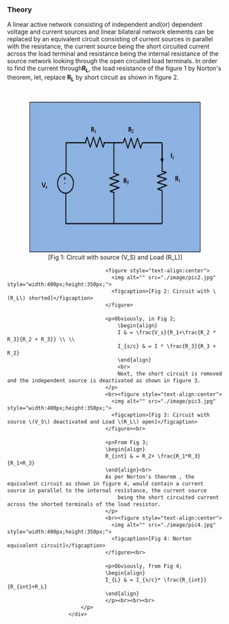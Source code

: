 ### Theory
A linear active network consisting of independent and(or) dependent voltage and current sources and linear bilateral network elements 
									can be replaced by an equivalent circuit consisting of current sources in parallel with the resistance, the current source being the short 
									circuited current across the load terminal and resistance being the internal resistance of the source network looking through the open 
									circuited load terminals. In order to find the current through<b>R<sub>L</sub></b>, the load resistance of the figure 1 by Norton's theorem, let, 
									replace <b>R<sub>L</sub></b> by short circuit as shown in figure 2.
									</p>
									<!-- <h2><span style="background-color: rgb(255, 255, 255);">Circuit diagram:</span></h2><br> -->
									<br><figure style="text-align:center">
									  <img alt="" src="./image/pic1.jpg" style="width:400px;height:350px;">
									  <figcaption>[Fig 1: Circuit with source \(V_S\) and Load \(R_L\)]</figcaption>
									</figure>
									
									<figure style="text-align:center">
									  <img alt="" src="./image/pic2.jpg" style="width:400px;height:350px;">
									  <figcaption>[Fig 2: Circuit with \(R_L\) shorted]</figcaption>
									</figure>
									  
									<p>Obviously, in Fig 2;
										\begin{align}
										I & = \frac{V_s}{R_1+\frac{R_2 * R_3}{R_2 + R_3}} \\ \\
										I_{s/c} & = I * \frac{R_3}{R_3 + R_2}
										\end{align}
										<br>
										Next, the short circuit is removed and the independent source is deactivated as shown in figure 3.
									</p>
									<br><figure style="text-align:center">
									  <img alt="" src="./image/pic3.jpg" style="width:400px;height:350px;">
									  <figcaption>[Fig 3: Circuit with source \(V_S\) deactivated and Load \(R_L\) open]</figcaption>
									</figure><br>
									
									<p>From Fig 3;
									\begin{align}
									R_{int} & = R_2+ \frac{R_1*R_3}{R_1+R_3} 
									\end{align}<br>
									As per Norton's theorem , the equivalent circuit as shown in figure 4, would contain a current source in parallel to the internal resistance, the current source
										being the short circuited current across the shorted terminals of the load resistor. 
									</p>
									<br><figure style="text-align:center">
									  <img alt="" src="./image/pic4.jpg" style="width:400px;height:350px;">
									  <figcaption>[Fig 4: Norton equivalent circuit]</figcaption>
									</figure><br>
									
									<p>Obviously, from Fig 4;
									\begin{align}
									I_{L} & = I_{s/c}* \frac{R_{int}}{R_{int}+R_L} 
									\end{align}
									</p><br><br><br>
							</p>                           
                        </div>
                    